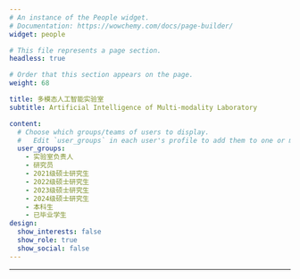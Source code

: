 ```yaml
---
# An instance of the People widget.
# Documentation: https://wowchemy.com/docs/page-builder/
widget: people

# This file represents a page section.
headless: true

# Order that this section appears on the page.
weight: 68

title: 多模态人工智能实验室
subtitle: Artificial Intelligence of Multi-modality Laboratory

content:
  # Choose which groups/teams of users to display.
  #   Edit `user_groups` in each user's profile to add them to one or more of these groups.
  user_groups:
    - 实验室负责人
    - 研究员
    - 2021级硕士研究生
    - 2022级硕士研究生
    - 2023级硕士研究生
    - 2024级硕士研究生
    - 本科生
    - 已毕业学生
design:
  show_interests: false
  show_role: true
  show_social: false
---
```

---
